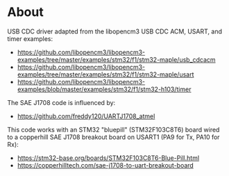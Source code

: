 # About
USB CDC driver adapted from the libopencm3 USB CDC ACM, USART, and timer 
examples:
- https://github.com/libopencm3/libopencm3-examples/tree/master/examples/stm32/f1/stm32-maple/usb_cdcacm
- https://github.com/libopencm3/libopencm3-examples/tree/master/examples/stm32/f1/stm32-maple/usart
- https://github.com/libopencm3/libopencm3-examples/blob/master/examples/stm32/f1/stm32-h103/timer

The SAE J1708 code is influenced by:
- https://github.com/freddy120/UARTJ1708_atmel

This code works with an STM32 "bluepill" (STM32F103C8T6) board wired to 
a copperhill SAE J1708 breakout board on USART1 (PA9 for Tx, PA10 for Rx):
- https://stm32-base.org/boards/STM32F103C8T6-Blue-Pill.html
- https://copperhilltech.com/sae-j1708-to-uart-breakout-board
